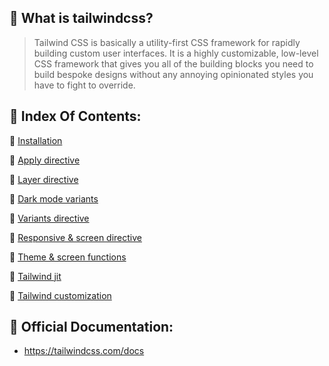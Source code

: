 ## 🤔 What is tailwindcss?

> Tailwind CSS is basically a utility-first CSS framework for rapidly building custom user interfaces. It is a highly customizable, low-level CSS framework that gives you all of the building blocks you need to build bespoke designs without any annoying opinionated styles you have to fight to override.

<h2>📜 Index Of Contents:</h2>

🔹 [Installation](installation.md)

🔹 [Apply directive](apply.md)

🔹 [Layer directive](layer.md)

🔹 [Dark mode variants](dark.md)

🔹 [Variants directive](variants.md)

🔹 [Responsive & screen directive](res&screen.md)

🔹 [Theme & screen functions](theme&screen.md)

🔹 [Tailwind jit](jit.md)

🔹 [Tailwind customization](customization.md)

## 📖 Official Documentation:
* https://tailwindcss.com/docs